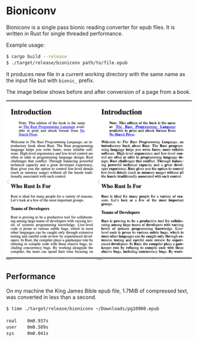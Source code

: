 # Bioniconv

Bioniconv is a single pass bionic reading converter for epub files.
It is written in Rust for single threaded performance. 

Example usage:

```sh
$ cargo build --release
$ ./target/release/bioniconv path/to/file.epub
```

It produces new file in a current working directory with the same name as the input file but with `bionic_` prefix.

The image below shows before and after conversion of a page from a book.

![example.png](docs/example.png)

## Performance

On my machine the King James Bible epub file, 1.7MiB of compressed text, was converted in less than a second.

```sh
$ time ./target/release/bioniconv ~/Downloads/pg10900.epub

real    0m0.937s
user    0m0.589s
sys     0m0.041s
```
